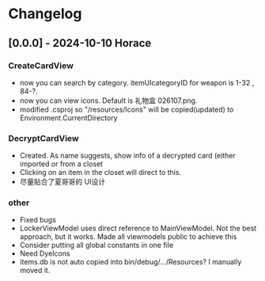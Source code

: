 # Changelog

## [0.0.0] - 2024-10-10 Horace
### CreateCardView
- now you can search by category. itemUIcategoryID for weapon is 1-32 , 84-?. 
- now you can view icons. Default is 礼物盒 026107.png. 
- modified .csproj so "/resources/Icons" will be copied(updated) to Environment.CurrentDirectory

### DecryptCardView
- Created. As name suggests, show info of a decrypted card (either imported or from a closet
- Clicking on an item in the closet will direct to this.
- 尽量贴合了夏哥哥的 UI设计

### other
- Fixed bugs
- LockerViewModel uses direct reference to MainViewModel. Not the best approach, but it works. Made all viewmodels public to achieve this
- Consider putting all global constants in one file
- Need DyeIcons
- items.db is not auto copied into bin/debug/.../Resources? I manually moved it.
